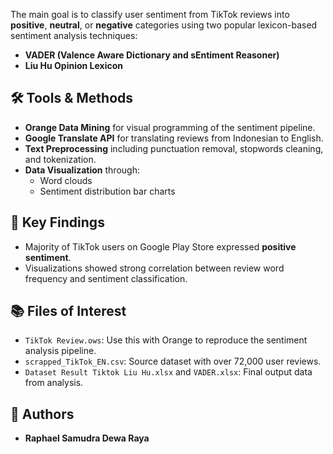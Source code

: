 The main goal is to classify user sentiment from TikTok reviews into **positive**, **neutral**, or **negative** categories using two popular lexicon-based sentiment analysis techniques:
- **VADER (Valence Aware Dictionary and sEntiment Reasoner)**
- **Liu Hu Opinion Lexicon**

## 🛠 Tools & Methods

- **Orange Data Mining** for visual programming of the sentiment pipeline.
- **Google Translate API** for translating reviews from Indonesian to English.
- **Text Preprocessing** including punctuation removal, stopwords cleaning, and tokenization.
- **Data Visualization** through:
  - Word clouds
  - Sentiment distribution bar charts

## 📌 Key Findings

- Majority of TikTok users on Google Play Store expressed **positive sentiment**.
- Visualizations showed strong correlation between review word frequency and sentiment classification.

## 📚 Files of Interest

- `TikTok Review.ows`: Use this with Orange to reproduce the sentiment analysis pipeline.
- `scrapped_TikTok_EN.csv`: Source dataset with over 72,000 user reviews.
- `Dataset Result Tiktok Liu Hu.xlsx` and `VADER.xlsx`: Final output data from analysis.

## 📑 Authors

- **Raphael Samudra Dewa Raya**
